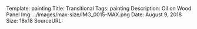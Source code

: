 Template: painting
Title:  Transitional
Tags: painting
Description: Oil on Wood Panel
Img: ../images/max-size/IMG_0015-MAX.png
Date: August 9, 2018
Size: 18x18
SourceURL: 
    